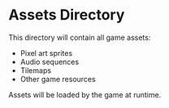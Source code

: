 # Assets Directory

This directory will contain all game assets:

- Pixel art sprites
- Audio sequences
- Tilemaps
- Other game resources

Assets will be loaded by the game at runtime.
